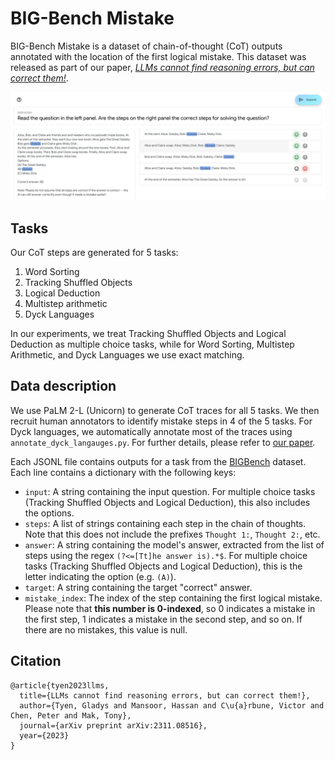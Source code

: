 # BIG-Bench Mistake

BIG-Bench Mistake is a dataset of chain-of-thought (CoT) outputs annotated with
the location of the first logical mistake. This dataset was released as part of
our paper, [_LLMs cannot find reasoning errors, but can correct them!_](https://arxiv.org/abs/2311.08516).

![Our user interface for annotation](https://github.com/WHGTyen/BIG-Bench-Mistake/blob/main/annotation_guidelines/ui.png)

## Tasks

Our CoT steps are generated for 5 tasks:

1.  Word Sorting
2.  Tracking Shuffled Objects
3.  Logical Deduction
4.  Multistep arithmetic
5.  Dyck Languages

In our experiments, we treat Tracking Shuffled Objects and Logical Deduction as
multiple choice tasks, while for Word Sorting, Multistep Arithmetic, and Dyck
Languages we use exact matching.

## Data description

We use PaLM 2-L (Unicorn) to generate CoT traces for all 5 tasks. We then
recruit human annotators to identify mistake steps in 4 of the 5 tasks. For Dyck
languages, we automatically annotate most of the traces using
`annotate_dyck_langauges.py`. For further details, please refer to
[our paper](https://arxiv.org/abs/2311.08516).

Each JSONL file contains outputs for a task from the
[BIGBench](https://github.com/google/BIG-bench/tree/main) dataset. Each line
contains a dictionary with the following keys:

- `input`: A string containing the input question. For multiple choice tasks
  (Tracking Shuffled Objects and Logical Deduction), this also includes the
  options.
- `steps`: A list of strings containing each step in the chain of thoughts.
  Note that this does not include the prefixes `Thought 1:`, `Thought 2:`,
  etc.
- `answer`: A string containing the model's answer, extracted from the list of
  steps using the regex `(?<=[Tt]he answer is).*$`. For multiple choice tasks
  (Tracking Shuffled Objects and Logical Deduction), this is the letter
  indicating the option (e.g. `(A)`).
- `target`: A string containing the target "correct" answer.
- `mistake_index`: The index of the step containing the first logical mistake.
  Please note that **this number is 0-indexed**, so 0 indicates a mistake in
  the first step, 1 indicates a mistake in the second step, and so on. If
  there are no mistakes, this value is null.

## Citation

```
@article{tyen2023llms,
  title={LLMs cannot find reasoning errors, but can correct them!},
  author={Tyen, Gladys and Mansoor, Hassan and C\u{a}rbune, Victor and Chen, Peter and Mak, Tony},
  journal={arXiv preprint arXiv:2311.08516},
  year={2023}
}
```
